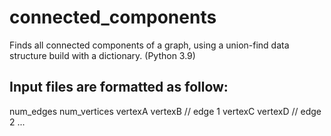 # connected_components
Finds all connected components of a graph, using a union-find data structure build with a dictionary. (Python 3.9)

## Input files are formatted as follow:
num_edges
num_vertices
vertexA vertexB // edge 1
vertexC vertexD // edge 2
...
